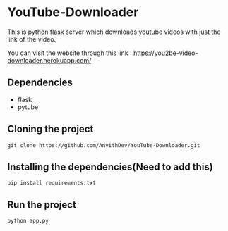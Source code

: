 # YouTube-Downloader
This is python flask server which downloads youtube videos with just the link of the video.

You can visit the website through this link : <a href="https://you2be-video-downloader.herokuapp.com/">https://you2be-video-downloader.herokuapp.com/</a>

## Dependencies
<ul>
  <li>flask</li>
  <li>pytube</li>
</ul>

## Cloning the project
```
git clone https://github.com/AnvithDev/YouTube-Downloader.git
```

## Installing the dependencies(Need to add this)
```
pip install requirements.txt
```

## Run the project 
```
python app.py
```
